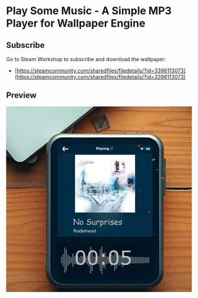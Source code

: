 # Play Some Music - A Simple MP3 Player for Wallpaper Engine 

## Subscribe

Go to Steam Workshop to subscribe and download the wallpaper:    
- [https://steamcommunity.com/sharedfiles/filedetails/?id=3396113073](https://steamcommunity.com/sharedfiles/filedetails/?id=3396113073)

## Preview

![preview](preview.jpg)

